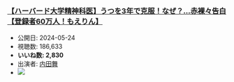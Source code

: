### [【ハーバード大学精神科医】うつを3年で克服！なぜ？…赤裸々告白【登録者60万人！もえりん】](https://www.youtube.com/watch?v=33zyyLmkR-A)
-   公開日: 2024-05-24
-   視聴数: 186,633
-   **いいね数: 2,830**
-   出演者: [内田舞](/rehacq_fan/people/内田舞 "wikilink")
- [![](https://img.youtube.com/vi/33zyyLmkR-A/hqdefault.jpg)](https://www.youtube.com/watch?v=33zyyLmkR-A)
